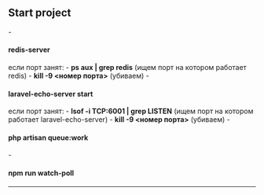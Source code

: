 <h2>Start project</h2>
- <h4>redis-server</h4> 
    если порт занят:
     - <b>ps aux | grep redis</b> (ищем порт на котором работает redis)
     - <b>kill -9 <номер порта></b> (убиваем)
- <h4>laravel-echo-server start</h4>
    если порт занят:
    - <b>lsof -i TCP:6001 | grep LISTEN</b> (ищем порт на котором работает laravel-echo-server)
    - <b>kill -9 <номер порта></b> (убиваем)
- <h4>php artisan queue:work</h4>
- <h4>npm run watch-poll</h4>
<hr>